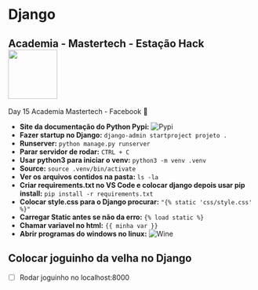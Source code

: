 # Django 

<nav>
  <h1>Academia - Mastertech - Estação Hack  <img src="https://ftp.mastertech.com.br/Nginx-Fancyindex-Theme/Nginx-Fancyindex-Theme-light/estacao-logo.png"  width="100"  /></h1>
</nav>

Day 15 Academia Mastertech - Facebook 🚀

- **Site da documentação do Python Pypi:** ![Pypi](https://pypi.org/)
- **Fazer startup no Django:** `django-admin startproject projeto .`
- **Runserver:** `python manage.py runserver` 
- **Parar servidor de rodar:** `CTRL + C` 
- **Usar python3 para iniciar o venv:** `python3 -m venv .venv`
- **Source:** `source .venv/bin/activate` 
- **Ver os arquivos contidos na pasta:** `ls -la`
- **Criar requirements.txt no VS Code e colocar django depois usar pip install:** `pip install -r requirements.txt` 
- **Colocar style.css para o Django procurar:** `"{% static 'css/style.css' %}"` 
- **Carregar Static antes se não da erro:** `{% load static %}` 
- **Chamar variavel no html:** `{{ minha var }}` 
- **Abrir programas do windows no linux:** ![Wine](https://www.winehq.org/)


## Colocar joguinho da velha no Django 

- [ ] Rodar joguinho no localhost:8000
  

